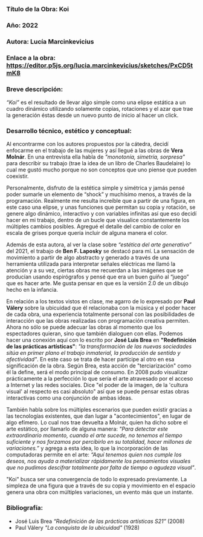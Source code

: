 ### Título de la Obra: Koi 
### Año: 2022 
### Autora: Lucía Marcinkevicius 
### Enlace a la obra: https://editor.p5js.org/lucia.marcinkevicius/sketches/PxCD5tmK8 
### Breve descripción:  
*“Koi”* es el resultado de llevar algo simple como una elipse estática a un cuadro dinámico utilizando solamente copias, rotaciones y el azar que trae la generación éstas desde un nuevo punto de inicio al hacer un click.  

### Desarrollo técnico, estético y conceptual: 
Al encontrarme con los autores propuestos por la cátedra, decidí enfocarme en el trabajo de las mujeres y así llegué a las obras de **Vera Molnár**. En una entrevista ella habla de *"monotonía, simetría, sorpresa"* para describir su trabajo (trae la idea de un libro de Charles Baudelaire) lo cual me gustó mucho porque no son conceptos que uno piense que pueden coexistir.  

Personalmente, disfruto de la estética simple y simétrica y jamás pensé poder sumarle un elemento de “shock” y muchísimo menos, a través de la programación. Realmente me resulta increíble que a partir de una figura, en este caso una elipse, y unas funciones que permitan su copia y rotación, se genere algo dinámico, interactivo y con variables infinitas así que eso decidí hacer en mi trabajo, dentro de un bucle que visualice constantemente los múltiples cambios posibles. Agregué el detalle del cambio de color en escala de grises porque quería incluir de alguna manera el color.  

Además de esta autora, al ver la clase sobre *“estética del arte generativo”* del 2021, el trabajo de **Ben F. Laposky** se destacó para mí. La sensación de movimiento a partir de algo abstracto y generado a través de una herramienta utilizada para interpretar señales eléctricas me llamó la atención y a su vez, ciertas obras me recuerdan a las imágenes que se producían usando espirógrafos y pensé que era un buen guiño al “juego” que es hacer arte. Me gusta pensar en que es la versión 2.0 de un dibujo hecho en la infancia. 

En relación a los textos vistos en clase, me agarro de lo expresado por **Paul Válery** sobre la ubicuidad que él relacionaba con la música y el poder hacer de cada obra, una experiencia totalmente personal con las posibilidades de interacción que las obras realizadas con programación creativa permiten. Ahora no sólo se puede adecuar las obras al momento que los espectadores quieran, sino que también dialoguen con ellas. Podemos hacer una conexión aquí con lo escrito por **José Luis Brea** en **"Redefinición de las prácticas artísticas"**: *"la transformación de las nuevas sociedades sitúa en primer plano el trabajo inmaterial, la producción de sentido y afectividad"*. En este caso se trata de hacer partícipe al otro en esa significación de la obra. Según Brea, esta acción de "terciarización" como él la define, será el modo principal de consumo. En 2008 pudo visualizar prácticamente a la perfección lo que sería el arte atravesado por el acceso a Internet y las redes sociales. Dice "el poder de la imagen, de la 'cultura visual' al respecto es casi absoluto" así que se puede pensar estas obras interactivas como una conjunción de ambas ideas.

También habla sobre los múltiples escenarios que pueden existir gracias a las tecnologías existentes, que dan lugar a "acontecimientos", en lugar de algo efímero. Lo cual nos trae devuelta a Molnár, quien ha dicho sobre el arte estático, por llamarlo de alguna manera: *"Para detectar este extraordinario momento, cuando el arte sucede, no tenemos el tiempo suficiente y nos forzamos por percibirlo en su totalidad, hacer millones de variaciones.”* y agrega a esta idea, lo que la incorporación de las computadoras permite en el arte: *“Aquí tenemos quien nos cumple los deseos, nos ayuda a materializar rápidamente los pensamientos visuales que no pudimos descifrar totalmente por falta de tiempo o agudeza visual"*.

"Koi" busca ser una convergencia de todo lo expresado previamente. La simpleza de una figura que a través de su copia y movimiento en el espacio genera una obra con múltiples variaciones, un evento más que un instante.

### Bibliografía:
* José Luis Brea *“Redefinición de las prácticas artísticas S21”* (2008)
* Paul Válery *"La conquista de la ubicuidad"* (1928)
